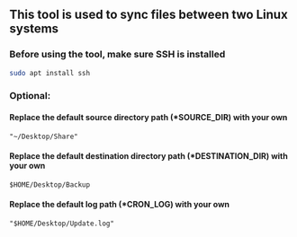 ## This tool is used to sync files between two Linux systems
### Before using the tool, make sure SSH is installed 
```sh 
sudo apt install ssh
```


### Optional:
#### Replace the default source directory path (*SOURCE_DIR) with your own
```
"~/Desktop/Share"
```
#### Replace the default destination directory path (*DESTINATION_DIR) with your own 
```
$HOME/Desktop/Backup
```

#### Replace the default log path (*CRON_LOG) with your own 
```
"$HOME/Desktop/Update.log"
```
